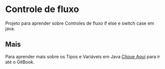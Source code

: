 # Controle de fluxo

 Projeto para aprender sobre Controles de fluxo if else e switch case em java.

## Mais
Para aprender mais sobre os Tipos e Variáveis em Java [Clique Aqui](https://glysns.gitbook.io/java-basico/controle-de-fluxo/conceito) para ir até o GitBook.